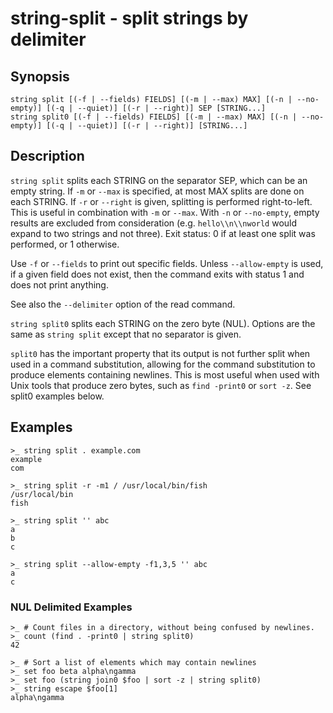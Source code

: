 # string-split - split strings by delimiter

## Synopsis

<!-- BEGIN SYNOPSIS -->
```
string split [(-f | --fields) FIELDS] [(-m | --max) MAX] [(-n | --no-empty)] [(-q | --quiet)] [(-r | --right)] SEP [STRING...]
string split0 [(-f | --fields) FIELDS] [(-m | --max) MAX] [(-n | --no-empty)] [(-q | --quiet)] [(-r | --right)] [STRING...]
```

<!-- END SYNOPSIS -->
## Description

<!-- BEGIN DESCRIPTION -->
`string split` splits each STRING on the separator SEP, which can be an empty string. If `-m` or `--max` is specified, at most MAX splits are done on each STRING. If `-r` or `--right` is given, splitting is performed right-to-left. This is useful in combination with `-m` or `--max`. With `-n` or `--no-empty`, empty results are excluded from consideration (e.g. `hello\\n\\nworld` would expand to two strings and not three). Exit status: 0 if at least one split was performed, or 1 otherwise.

Use `-f` or `--fields` to print out specific fields. Unless `--allow-empty` is used, if a given field does not exist, then the command exits with status 1 and does not print anything.

See also the `--delimiter` option of the read command.

`string split0` splits each STRING on the zero byte (NUL). Options are the same as `string split` except that no separator is given.

`split0` has the important property that its output is not further split when used in a command substitution, allowing for the command substitution to produce elements containing newlines. This is most useful when used with Unix tools that produce zero bytes, such as `find -print0` or `sort -z`. See split0 examples below.

<!-- END DESCRIPTION -->
## Examples

<!-- BEGIN EXAMPLES -->
```
>_ string split . example.com
example
com

>_ string split -r -m1 / /usr/local/bin/fish
/usr/local/bin
fish

>_ string split '' abc
a
b
c

>_ string split --allow-empty -f1,3,5 '' abc
a
c
```

### NUL Delimited Examples

```
>_ # Count files in a directory, without being confused by newlines.
>_ count (find . -print0 | string split0)
42

>_ # Sort a list of elements which may contain newlines
>_ set foo beta alpha\ngamma
>_ set foo (string join0 $foo | sort -z | string split0)
>_ string escape $foo[1]
alpha\ngamma
```

<!-- END EXAMPLES -->
